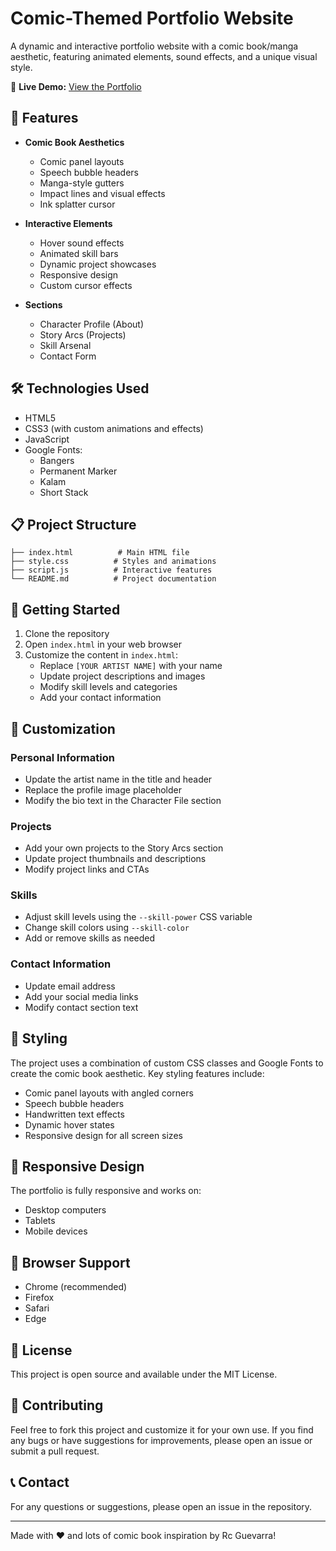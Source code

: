 # Comic-Themed Portfolio Website

A dynamic and interactive portfolio website with a comic book/manga aesthetic, featuring animated elements, sound effects, and a unique visual style.

🔗 **Live Demo:** [View the Portfolio](https://colaguevz.github.io/Sample-Portfolio--Comic-Theme-/)

## 🎨 Features

- **Comic Book Aesthetics**
  - Comic panel layouts
  - Speech bubble headers
  - Manga-style gutters
  - Impact lines and visual effects
  - Ink splatter cursor

- **Interactive Elements**
  - Hover sound effects
  - Animated skill bars
  - Dynamic project showcases
  - Responsive design
  - Custom cursor effects

- **Sections**
  - Character Profile (About)
  - Story Arcs (Projects)
  - Skill Arsenal
  - Contact Form

## 🛠️ Technologies Used

- HTML5
- CSS3 (with custom animations and effects)
- JavaScript
- Google Fonts:
  - Bangers
  - Permanent Marker
  - Kalam
  - Short Stack

## 📋 Project Structure

```
├── index.html          # Main HTML file
├── style.css          # Styles and animations
├── script.js          # Interactive features
└── README.md          # Project documentation
```

## 🚀 Getting Started

1. Clone the repository
2. Open `index.html` in your web browser
3. Customize the content in `index.html`:
   - Replace `[YOUR ARTIST NAME]` with your name
   - Update project descriptions and images
   - Modify skill levels and categories
   - Add your contact information

## 🎯 Customization

### Personal Information
- Update the artist name in the title and header
- Replace the profile image placeholder
- Modify the bio text in the Character File section

### Projects
- Add your own projects to the Story Arcs section
- Update project thumbnails and descriptions
- Modify project links and CTAs

### Skills
- Adjust skill levels using the `--skill-power` CSS variable
- Change skill colors using `--skill-color`
- Add or remove skills as needed

### Contact Information
- Update email address
- Add your social media links
- Modify contact section text

## 🎨 Styling

The project uses a combination of custom CSS classes and Google Fonts to create the comic book aesthetic. Key styling features include:

- Comic panel layouts with angled corners
- Speech bubble headers
- Handwritten text effects
- Dynamic hover states
- Responsive design for all screen sizes

## 📱 Responsive Design

The portfolio is fully responsive and works on:
- Desktop computers
- Tablets
- Mobile devices

## 🔧 Browser Support

- Chrome (recommended)
- Firefox
- Safari
- Edge

## 📄 License

This project is open source and available under the MIT License.

## 👥 Contributing

Feel free to fork this project and customize it for your own use. If you find any bugs or have suggestions for improvements, please open an issue or submit a pull request.

## 📞 Contact

For any questions or suggestions, please open an issue in the repository.

---

Made with ❤️ and lots of comic book inspiration by Rc Guevarra! 